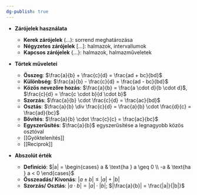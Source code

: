 ```yaml
---
dg-publish: true
---
```

- **Zárójelek használata**
  - **Kerek zárójelek** $(\ldots)$: sorrend meghatározása
  - **Négyzetes zárójelek** $[\ldots]$: halmazok, intervallumok
  - **Kapcsos zárójelek** $\{\ldots\}$: halmazok, halmazműveletek

- **Törtek műveletei**
  - **Összeg**: $\frac{a}{b} + \frac{c}{d} = \frac{ad + bc}{bd}$
  - **Különbség**: $\frac{a}{b} - \frac{c}{d} = \frac{ad - bc}{bd}$
  - **Közös nevezőre hozás**: $\frac{a}{b} = \frac{a \cdot d}{b \cdot d}$, $\frac{c}{d} = \frac{c \cdot b}{d \cdot b}$
  - **Szorzás**: $\frac{a}{b} \cdot \frac{c}{d} = \frac{ac}{bd}$
  - **Osztás**: $\frac{a}{b} \div \frac{c}{d} = \frac{a}{b} \cdot \frac{d}{c} = \frac{ad}{bc}$
  - **Bővítés**: $\frac{a}{b} \cdot \frac{c}{c} = \frac{ac}{bc}$
  - **Egyszerűsítés**: $\frac{a}{b}$ egyszerűsítése a legnagyobb közös osztóval
  - [[Gyöktelenítés]]
  - [[Reciprok]]

- **Abszolút érték**
  - **Definíció**: $|a| = \begin{cases} 
    a & \text{ha } a \geq 0 \\
    -a & \text{ha } a < 0 
    \end{cases}$
  - **Összeadás/ Kivonás**: $|a \pm b| \leq |a| + |b|$
  - **Szorzás/ Osztás**: $|a \cdot b| = |a| \cdot |b|$; $|\frac{a}{b}| = \frac{|a|}{|b|}$